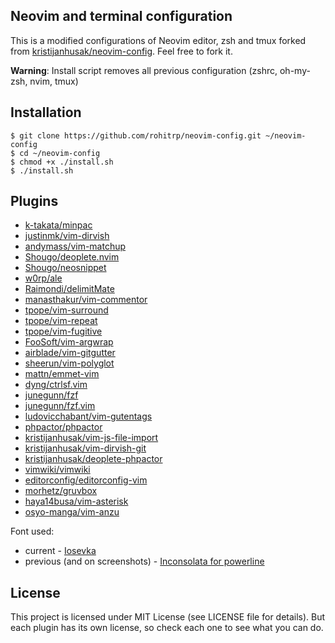 Neovim and terminal configuration
------

This is a modified configurations of Neovim editor, zsh and tmux forked from [kristijanhusak/neovim-config](https://github.com/kristijanhusak/neovim-config).
Feel free to fork it.

**Warning**: Install script removes all previous configuration (zshrc, oh-my-zsh, nvim, tmux)

Installation
-----------

    $ git clone https://github.com/rohitrp/neovim-config.git ~/neovim-config
    $ cd ~/neovim-config
    $ chmod +x ./install.sh
    $ ./install.sh

Plugins
----------------

* [k-takata/minpac](https://github.com/k-takata/minpac)
* [justinmk/vim-dirvish](https://github.com/justinmk/vim-dirvish)
* [andymass/vim-matchup](https://github.com/andymass/vim-matchup)
* [Shougo/deoplete.nvim](https://github.com/Shougo/deoplete.nvim)
* [Shougo/neosnippet](https://github.com/Shougo/neosnippet)
* [w0rp/ale](https://github.com/w0rp/ale)
* [Raimondi/delimitMate](https://github.com/Raimondi/delimitMate)
* [manasthakur/vim-commentor](https://github.com/manasthakur/vim-commentor)
* [tpope/vim-surround](https://github.com/tpope/vim-surround)
* [tpope/vim-repeat](https://github.com/tpope/vim-repeat)
* [tpope/vim-fugitive](https://github.com/tpope/vim-fugitive)
* [FooSoft/vim-argwrap](https://github.com/FooSoft/vim-argwrap)
* [airblade/vim-gitgutter](https://github.com/airblade/vim-gitgutter)
* [sheerun/vim-polyglot](https://github.com/sheerun/vim-polyglot)
* [mattn/emmet-vim](https://github.com/mattn/emmet-vim)
* [dyng/ctrlsf.vim](https://github.com/dyng/ctrlsf.vim)
* [junegunn/fzf](https://github.com/junegunn/fzf)
* [junegunn/fzf.vim](https://github.com/junegunn/fzf.vim)
* [ludovicchabant/vim-gutentags](https://github.com/ludovicchabant/vim-gutentags)
* [phpactor/phpactor](https://github.com/phpactor/phpactor)
* [kristijanhusak/vim-js-file-import](https://github.com/kristijanhusak/vim-js-file-import)
* [kristijanhusak/vim-dirvish-git](https://github.com/kristijanhusak/vim-dirvish-git)
* [kristijanhusak/deoplete-phpactor](https://github.com/kristijanhusak/deoplete-phpactor)
* [vimwiki/vimwiki](https://github.com/vimwiki/vimwiki)
* [editorconfig/editorconfig-vim](https://github.com/editorconfig/editorconfig-vim)
* [morhetz/gruvbox](https://github.com/morhetz/gruvbox)
* [haya14busa/vim-asterisk](https://github.com/haya14busa/vim-asterisk)
* [osyo-manga/vim-anzu](https://github.com/osyo-manga/vim-anzu)

Font used:
* current - [Iosevka](https://github.com/be5invis/Iosevka)
* previous (and on screenshots) - [Inconsolata for powerline](https://github.com/ryanoasis/nerd-fonts/blob/master/patched-fonts/Inconsolata/complete/Inconsolata%20for%20Powerline%20Nerd%20Font%20Complete.otf)

License
-------

This project is licensed under MIT License (see LICENSE file for details). But
each plugin has its own license, so check each one to see what you can do.
